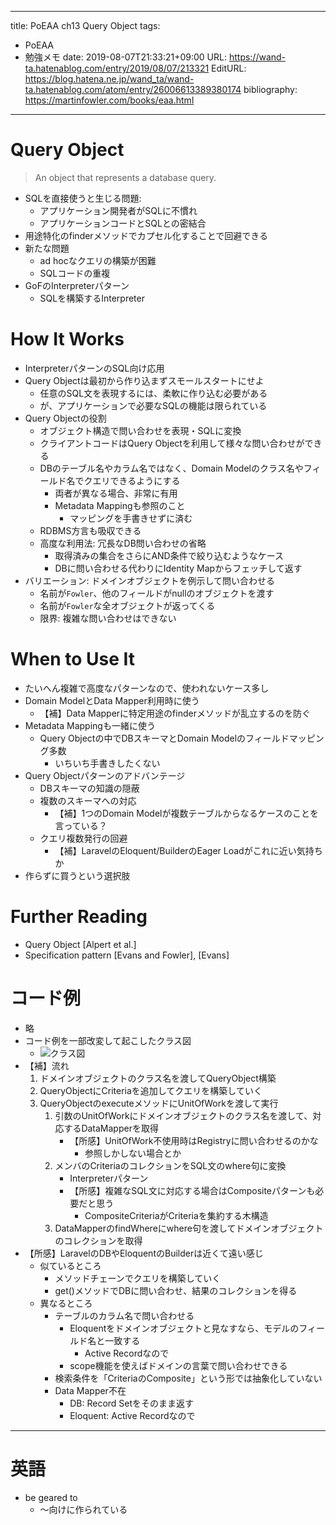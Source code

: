 ---
title: PoEAA ch13 Query Object
tags:
- PoEAA
- 勉強メモ
date: 2019-08-07T21:33:21+09:00
URL: https://wand-ta.hatenablog.com/entry/2019/08/07/213321
EditURL: https://blog.hatena.ne.jp/wand_ta/wand-ta.hatenablog.com/atom/entry/26006613389380174
bibliography: https://martinfowler.com/books/eaa.html
-------------------------------------


# Query Object

> An object that represents a database query.

- SQLを直接使うと生じる問題:
    - アプリケーション開発者がSQLに不慣れ
    - アプリケーションコードとSQLとの密結合
- 用途特化のfinderメソッドでカプセル化することで回避できる
- 新たな問題
    - ad hocなクエリの構築が困難
    - SQLコードの重複
- GoFのInterpreterパターン
    - SQLを構築するInterpreter

# How It Works

- InterpreterパターンのSQL向け応用
- Query Objectは最初から作り込まずスモールスタートにせよ
    - 任意のSQL文を表現するには、柔軟に作り込む必要がある
    - が、アプリケーションで必要なSQLの機能は限られている
- Query Objectの役割
    - オブジェクト構造で問い合わせを表現・SQLに変換
    - クライアントコードはQuery Objectを利用して様々な問い合わせができる
    - DBのテーブル名やカラム名ではなく、Domain Modelのクラス名やフィールド名でクエリできるようにする
        - 両者が異なる場合、非常に有用
        - Metadata Mappingも参照のこと
            - マッピングを手書きせずに済む
    - RDBMS方言も吸収できる
    - 高度な利用法: 冗長なDB問い合わせの省略
        - 取得済みの集合をさらにAND条件で絞り込むようなケース
        - DBに問い合わせる代わりにIdentity Mapからフェッチして返す
- バリエーション: ドメインオブジェクトを例示して問い合わせる
    - 名前が`Fowler`、他のフィールドがnullのオブジェクトを渡す
    - 名前が`Fowler`な全オブジェクトが返ってくる
    - 限界: 複雑な問い合わせはできない

# When to Use It

- たいへん複雑で高度なパターンなので、使われないケース多し
- Domain ModelとData Mapper利用時に使う
    - 【補】Data Mapperに特定用途のfinderメソッドが乱立するのを防ぐ
- Metadata Mappingも一緒に使う
    - Query Objectの中でDBスキーマとDomain Modelのフィールドマッピング多数
        - いちいち手書きしたくない
- Query Objectパターンのアドバンテージ
    - DBスキーマの知識の隠蔽
    - 複数のスキーマへの対応
        - 【補】1つのDomain Modelが複数テーブルからなるケースのことを言っている？
    - クエリ複数発行の回避
        - 【補】LaravelのEloquent/BuilderのEager Loadがこれに近い気持ちか
- 作らずに買うという選択肢

# Further Reading

- Query Object [Alpert et al.]
- Specification pattern [Evans and Fowler], [Evans]

# コード例

- 略
- コード例を一部改変して起こしたクラス図
    - ![クラス図](https://www.plantuml.com/plantuml/png/RP11IyCm5CVl-HIXfyxHWTSood03ByuX8Zk8XsVpjaNJP2GlrY5-TvFHciYybFRVt_-zNx9m19PyfrYhm3d-uD6UDgzlsD8Ng_Wvl8SEQ-x8IhsFcPM4LaBDxwIZ-NBuRDWqRvSNrKa0G8YHBzESCOe4VcBh2Kjl-fe_QKcRtTROzqdD7v7cAzE1r6iZK3NicmtIOvz5PND42sHiUDr9L28p_m3bCTLMGB26O-13SHfeBRO7j5ZsyRbKu5sI_tz_Tc1UN1VSL5Rk3rJnugf8McbH0eRipuJPhCcEVF4hyqqKBvv_R_eb2bHdaSJcssV2z3fEkha5mXvER85Q-4xz0000)
- 【補】流れ
    1. ドメインオブジェクトのクラス名を渡してQueryObject構築
    1. QueryObjectにCriteriaを追加してクエリを構築していく
    1. QueryObjectのexecuteメソッドにUnitOfWorkを渡して実行
        1. 引数のUnitOfWorkにドメインオブジェクトのクラス名を渡して、対応するDataMapperを取得
            - 【所感】UnitOfWork不使用時はRegistryに問い合わせるのかな
                - 参照しかしない場合とか
        1. メンバのCriteriaのコレクションをSQL文のwhere句に変換
            - Interpreterパターン
            - 【所感】複雑なSQL文に対応する場合はCompositeパターンも必要だと思う
                - CompositeCriteriaがCriteriaを集約する木構造
        1. DataMapperのfindWhereにwhere句を渡してドメインオブジェクトのコレクションを取得
- 【所感】LaravelのDBやEloquentのBuilderは近くて遠い感じ
    - 似ているところ
        - メソッドチェーンでクエリを構築していく
        - get()メソッドでDBに問い合わせ、結果のコレクションを得る
    - 異なるところ
        - テーブルのカラム名で問い合わせる
            - Eloquentをドメインオブジェクトと見なすなら、モデルのフィールド名と一致する
                - Active Recordなので
            - scope機能を使えばドメインの言葉で問い合わせできる
        - 検索条件を「CriteriaのComposite」という形では抽象化していない
        - Data Mapper不在
            - DB: Record Setをそのまま返す
            - Eloquent: Active Recordなので


----------------------------------------

# 英語

- be geared to
    - 〜向けに作られている
